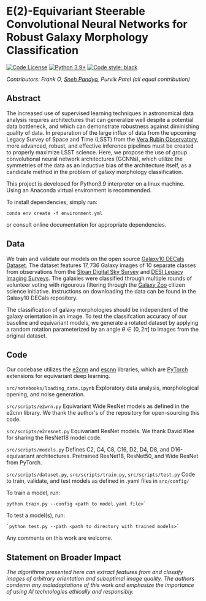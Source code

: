 # E(2)-Equivariant Steerable Convolutional Neural Networks for Robust Galaxy Morphology Classification

[![Code License](https://img.shields.io/badge/Code%20License-Apache_2.0-green.svg)](https://github.com/snehjp2/GCNNMorphology/blob/main/LICENSE)
[![Python 3.9+](https://img.shields.io/badge/python-3.9+-blue.svg)](https://www.python.org/downloads/release/python-390/)
[![Code style: black](https://img.shields.io/badge/code%20style-black-000000.svg)](https://github.com/psf/black)

*Contributors: Frank O, [Sneh Pandya](https://snehjp2.github.io), Purvik Patel (all equal contribution)*

## Abstract

The increased use of supervised learning techniques in astronomical data analysis requires
architectures that can generalize well despite a potential data bottleneck, and which
can demonstrate robustness against diminishing quality of data. In preparation
of the large influx of data from the upcoming Legacy Survey of Space and Time
(LSST) from the [Vera Rubin Observatory](https://www.lsst.org), more advanced, robust, and effective
inference pipelines must be created to properly maximize LSST science. Here,
we propose the use of group convolutional neural network architectures (GCNNs), which
utilize the symmetries of the data as an inductive bias of the architecture itself, as a
candidate method in the problem of galaxy morphology classification.

This project is developed for Python3.9 interpreter on a linux machine. Using an Anaconda virtual environment is recommended.

To install dependencies, simply run:

```console
conda env create -f environment.yml
```

or consult online documentation for appropriate dependencies.

## Data

We train and validate our models on the open source [Galaxy10 DECals Dataset](https://github.com/henrysky/Galaxy10). The dataset features $17,736$ Galaxy images of 10 separate classes from observations from the [Sloan Digital Sky Survey](https://classic.sdss.org) and [DESI Legacy Imaging Surveys](https://www.legacysurvey.org). The galaxies were classified through multiple rounds of volunteer voting with rigourous filtering through the [Galaxy Zoo](https://www.zooniverse.org/projects/zookeeper/galaxy-zoo/) citizen science initiative. Instructions on downloading the data can be found in the Galaxy10 DECals repository.

The classification of galaxy morphologies should be independent of the galaxy orientation in an image. To test the classifcation accuracy of our baseline and equivariant models, we generate a rotated dataset by applying a random rotation parameterized by an angle $\theta \in (0, 2\pi]$ to images from the original dataset.
## Code

Our codebase utilizes the [e2cnn](https://github.com/QUVA-Lab/e2cnn) and [escnn](https://github.com/QUVA-Lab/escnn) libraries, which are [PyTorch](https://pytorch.org) extensions for equivariant deep learning.

`src/notebooks/loading_data.ipynb`
Exploratory data analysis, morphological opening, and noise generation.

`src/scripts/e2wrn.py`
Equivariant Wide ResNet models as defined in the e2cnn library. We thank the author's of the repository for open-sourcing this code.

`src/scripts/e2resnet.py`
Equivariant ResNet models. We thank David Klee for sharing the ResNet18 model code.

`src/scripts/models.py`
Defines C2, C4, C8, C16, D2, D4, D8, and D16-equivariant architectures. Pretrained ResNet18, ResNet50, and Wide ResNet from PyTorch.

`src/scripts/dataset.py`, `src/scripts/train.py`, `src/scripts/test.py`
Code to train, validate, and test models as defined in .yaml files in `src/config/`

To train a model, run:

```console
python train.py --config <path to model.yaml file>`
```

To test a model(s), run:

```console
`python test.py --path <path to directory with trained models>`
```

Any comments on this work are welcome.


## Statement on Broader Impact

*The algorithms presented here can extract features from and classify images of arbitrary orientation and suboptimal image quality. The authors condemn any maladaptations of this work and emphasize the importance of using AI technologies ethically and responsibly.*
